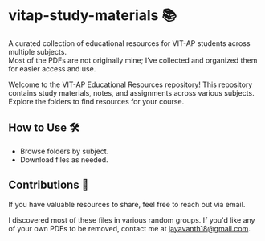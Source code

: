 # vitap-study-materials 📚  
A curated collection of educational resources for VIT-AP students across multiple subjects.  
Most of the PDFs are not originally mine; I’ve collected and organized them for easier access and use.

Welcome to the VIT-AP Educational Resources repository! This repository contains study materials, notes, and assignments across various subjects. Explore the folders to find resources for your course.  

## How to Use 🛠️  
- Browse folders by subject.  
- Download files as needed.

## Contributions 🤝  
If you have valuable resources to share, feel free to reach out via email.

I discovered most of these files in various random groups. If you'd like any of your own PDFs to be removed, contact me at jayavanth18@gmail.com.
